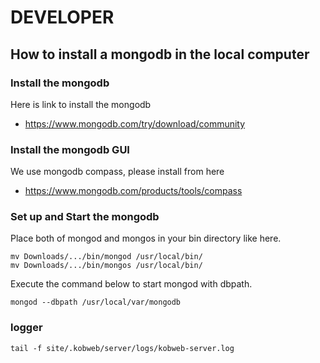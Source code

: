 # DEVELOPER

## How to install a mongodb in the local computer

### Install the mongodb

Here is link to install the mongodb
- https://www.mongodb.com/try/download/community

### Install the mongodb GUI

We use mongodb compass, please install from here
- https://www.mongodb.com/products/tools/compass

### Set up and Start the mongodb

Place both of mongod and mongos in your bin directory like here.

```shell
mv Downloads/.../bin/mongod /usr/local/bin/
mv Downloads/.../bin/mongos /usr/local/bin/
```

Execute the command below to start mongod with dbpath.

```shell
mongod --dbpath /usr/local/var/mongodb
```

### logger

```shell
tail -f site/.kobweb/server/logs/kobweb-server.log 
```
